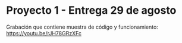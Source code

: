 # Proyecto 1 - Entrega 29 de agosto
Grabación que contiene muestra de código y funcionamiento: https://youtu.be/rJH78GRzXFc
